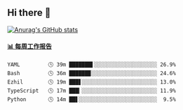 ## Hi there 👋

[![Anurag's GitHub stats](https://github-readme-stats-orilights.vercel.app/api?username=orilights)](https://github.com/anuraghazra/github-readme-stats)

<!--
**OriLight152/OriLight152** is a ✨ _special_ ✨ repository because its `README.md` (this file) appears on your GitHub profile.

Here are some ideas to get you started:

- 🔭 I’m currently working on ...
- 🌱 I’m currently learning ...
- 👯 I’m looking to collaborate on ...
- 🤔 I’m looking for help with ...
- 💬 Ask me about ...
- 📫 How to reach me: ...
- 😄 Pronouns: ...
- ⚡ Fun fact: ...
-->

<!-- waka-box start -->
#### <a href="https://gist.github.com/92c8d5b388768c10efcba86e82b7c4fb" target="_blank">📊 每周工作报告</a>
```text
YAML         🕓 39m ███████▌░░░░░░░░░░░░░░░░░░░░ 26.9%
Bash         🕓 36m ██████▉░░░░░░░░░░░░░░░░░░░░░ 24.6%
Ezhil        🕓 19m ███▋░░░░░░░░░░░░░░░░░░░░░░░░ 13.0%
TypeScript   🕓 17m ███▎░░░░░░░░░░░░░░░░░░░░░░░░ 11.9%
Python       🕓 14m ██▋░░░░░░░░░░░░░░░░░░░░░░░░░  9.5%
```
<!-- Powered by https://github.com/journey-ad/waka-box-go . -->
<!-- waka-box end -->
